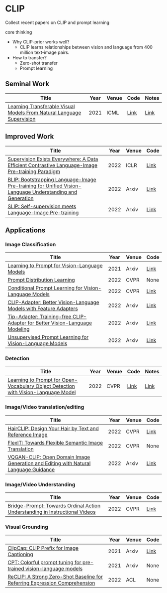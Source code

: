 # CLIP
Collect recent papers on CLIP and prompt learning

core thinking
+ Why CLIP-prior works well?
  + CLIP learns relationships between vision and language from 400 million text-image pairs.
+ How to transfer?
  + Zero-shot transfer
  + Prompt learning
  
## Seminal Work 
|  Title   | Year  | Venue | Code |Notes|
|  ----  | ----  | ---- | ---- |---- |
| [Learning Transferable Visual Models From Natural Language Supervision](https://arxiv.org/pdf/2103.00020.pdf) | 2021 | ICML | [Link](https://github.com/OpenAI/CLIP)|[Link](https://1drv.ms/u/s!Ahp5ute9Q6jYgTlSy946WgNsk26I)|

## Improved Work 
|  Title   | Year  | Venue | Code |
|  ----  | ----  | ---- | ---- |
| [Supervision Exists Everywhere: A Data Efficient Contrastive Language-Image Pre-training Paradigm](https://arxiv.org/abs/2110.05208) | 2022 | ICLR | [Link](https://github.com/Sense-GVT/DeCLIP)|
| [BLIP: Bootstrapping Language-Image Pre-training for Unified Vision-Language Understanding and Generation](https://arxiv.org/pdf/2201.12086.pdf) | 2022 | Arxiv | [Link](https://github.com/salesforce/BLIP)|
| [SLIP: Self-supervision meets Language-Image Pre-training](https://arxiv.org/abs/2112.12750) | 2022 | Arxiv | [Link](https://github.com/facebookresearch/SLIP)|


## Applications
### Image Classification
|  Title   | Year  | Venue | Code | 
|  ----  | ----  | ---- | ---- |
| [Learning to Prompt for Vision-Language Models](https://arxiv.org/abs/2109.01134) | 2021 | Arxiv | [Link](https://github.com/KaiyangZhou/CoOp)|
| [Prompt Distribution Learning](https://arxiv.org/pdf/2205.03340.pdf) | 2022 | CVPR | None|
| [Conditional Prompt Learning for Vision-Language Models](https://arxiv.org/abs/2203.05557) | 2022 | CVPR | [Link](https://github.com/KaiyangZhou/CoOp)|
| [CLIP-Adapter: Better Vision-Language Models with Feature Adapters](https://arxiv.org/pdf/2110.04544.pdf) | 2022 | Arxiv | [Link](https://github.com/gaopengcuhk/CLIP-Adapter)|
| [Tip-Adapter: Training-free CLIP-Adapter for Better Vision-Language Modeling](https://arxiv.org/abs/2111.03930) | 2022 | Arxiv | [Link](https://github.com/gaopengcuhk/Tip-Adapter)|
| [Unsupervised Prompt Learning for Vision-Language Models](https://arxiv.org/pdf/2204.03649.pdf) | 2022 | Arxiv | [Link](https://github.com/tonyhuang2022/UPL)|

### Detection
|  Title   | Year  | Venue | Code | Notes|
|  ----  | ----  | ---- | ---- | ---- |
| [Learning to Prompt for Open-Vocabulary Object Detection with Vision-Language Model](https://arxiv.org/pdf/2203.14940.pdf)| 2022 | CVPR | [Link](https://github.com/dyabel/detpro)|[Link](https://1drv.ms/u/s!Ahp5ute9Q6jYgTlSy946WgNsk26I)|


### Image/Video translation/editing
|  Title   | Year  | Venue | Code |
|  ----  | ----  | ---- | ---- |
| [HairCLIP: Design Your Hair by Text and Reference Image](https://arxiv.org/abs/2112.05142) | 2022 | CVPR | [Link](https://github.com/wty-ustc/HairCLIP)|
| [FlexIT: Towards Flexible Semantic Image Translation](https://arxiv.org/abs/2203.04705) | 2022 | CVPR| None|
| [VQGAN-CLIP: Open Domain Image Generation and Editing with Natural Language Guidance](https://arxiv.org/pdf/2204.08583.pdf) | 2022 |Arxiv | [Link](https://github.com/nerdyrodent/VQGAN-CLIP)|

### Image/Video Understanding
|  Title   | Year  | Venue | Code |
|  ----  | ----  | ---- | ---- |
| [Bridge-Prompt: Towards Ordinal Action Understanding in Instructional Videos](https://arxiv.org/pdf/2203.14104.pdf) | 2022 | CVPR | [Link](https://github.com/ttlmh/Bridge-Prompt)|

### Visual Grounding 
|  Title   | Year  | Venue | Code |
|  ----  | ----  | ---- | ---- |
| [ClipCap: CLIP Prefix for Image Captioning](https://arxiv.org/pdf/2111.09734.pdf) | 2021 | Arxiv | [Link](https://github.com/rmokady/CLIP_prefix_caption)|
| [CPT: Colorful prompt tuning for pre-trained vision-language models](https://openreview.net/pdf?id=TCl7CbQ29hH) | 2021 | Arxiv | None|
| [ReCLIP: A Strong Zero-Shot Baseline for Referring Expression Comprehension](https://arxiv.org/pdf/2204.08583.pdf) | 2022 |ACL | None|

